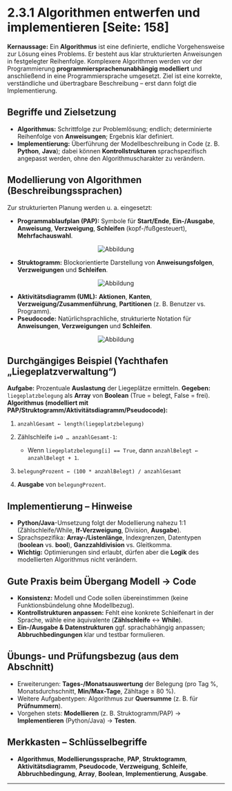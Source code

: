 # 2.3.1 Algorithmen entwerfen und implementieren [Seite: 158]

**Kernaussage:** Ein **Algorithmus** ist eine definierte, endliche Vorgehensweise zur Lösung eines Problems. Er besteht aus klar strukturierten Anweisungen in festgelegter Reihenfolge. Komplexere Algorithmen werden vor der Programmierung **programmiersprachenunabhängig modelliert** und anschließend in eine Programmiersprache umgesetzt. Ziel ist eine korrekte, verständliche und übertragbare Beschreibung – erst dann folgt die Implementierung. 

## Begriffe und Zielsetzung

* **Algorithmus:** Schrittfolge zur Problemlösung; endlich; determinierte Reihenfolge von **Anweisungen**; Ergebnis klar definiert.
* **Implementierung:** Überführung der Modellbeschreibung in Code (z. B. **Python**, **Java**); dabei können **Kontrollstrukturen** sprachspezifisch angepasst werden, ohne den Algorithmuscharakter zu verändern. 

## Modellierung von Algorithmen (Beschreibungssprachen)

Zur strukturierten Planung werden u. a. eingesetzt:

* **Programmablaufplan (PAP):** Symbole für **Start/Ende**, **Ein-/Ausgabe**, **Anweisung**, **Verzweigung**, **Schleifen** (kopf-/fußgesteuert), **Mehrfachauswahl**.



<div style="display:flex;justify-content:center">
    <img src="/lernfeld11a/2_3_1/pap.png" alt="Abbildung" style="max-width:100%;height:auto;display:block;margin:0;" />
</div>

* **Struktogramm:** Blockorientierte Darstellung von **Anweisungsfolgen**, **Verzweigungen** und **Schleifen**.


<div style="display:flex;justify-content:center">
    <img src="/lernfeld11a/2_3_1/struktogramm.png" alt="Abbildung" style="max-width:100%;height:auto;display:block;margin:0;" />
</div>

* **Aktivitätsdiagramm (UML):** **Aktionen**, **Kanten**, **Verzweigung/Zusammenführung**, **Partitionen** (z. B. Benutzer vs. Programm).
* **Pseudocode:** Natürlichsprachliche, strukturierte Notation für **Anweisungen**, **Verzweigungen** und **Schleifen**. 


<div style="display:flex;justify-content:center">
    <img src="/lernfeld11a/2_3_1/pseudocode.png" alt="Abbildung" style="max-width:100%;height:auto;display:block;margin:0;" />
</div>


## Durchgängiges Beispiel (Yachthafen „Liegeplatzverwaltung“)

**Aufgabe:** Prozentuale **Auslastung** der Liegeplätze ermitteln.
**Gegeben:** `liegeplatzbelegung` als **Array** von **Boolean** (True = belegt, False = frei).
**Algorithmus (modelliert mit PAP/Struktogramm/Aktivitätsdiagramm/Pseudocode):**

1. `anzahlGesamt ← length(liegeplatzbelegung)`
2. Zählschleife `i=0 … anzahlGesamt-1`:

   * Wenn `liegeplatzbelegung[i] == True`, dann `anzahlBelegt ← anzahlBelegt + 1`.
3. `belegungProzent ← (100 * anzahlBelegt) / anzahlGesamt`
4. **Ausgabe** von `belegungProzent`. 

## Implementierung – Hinweise

* **Python/Java**-Umsetzung folgt der Modellierung nahezu 1:1 (Zählschleife/While, **If-Verzweigung**, Division, **Ausgabe**).
* Sprachspezifika: **Array-/Listenlänge**, Indexgrenzen, Datentypen (**boolean** vs. **bool**), **Ganzzahldivision** vs. Gleitkomma.
* **Wichtig:** Optimierungen sind erlaubt, dürfen aber die **Logik** des modellierten Algorithmus nicht verändern. 

## Gute Praxis beim Übergang Modell → Code

* **Konsistenz:** Modell und Code sollen übereinstimmen (keine Funktionsbündelung ohne Modellbezug).
* **Kontrollstrukturen anpassen:** Fehlt eine konkrete Schleifenart in der Sprache, wähle eine äquivalente (**Zählschleife** ↔ **While**).
* **Ein-/Ausgabe & Datenstrukturen** ggf. sprachabhängig anpassen; **Abbruchbedingungen** klar und testbar formulieren. 

## Übungs- und Prüfungsbezug (aus dem Abschnitt)

* Erweiterungen: **Tages-/Monatsauswertung** der Belegung (pro Tag %, Monatsdurchschnitt, **Min/Max-Tage**, Zähltage ≥ 80 %).
* Weitere Aufgabentypen: Algorithmus zur **Quersumme** (z. B. für **Prüfnummern**).
* Vorgehen stets: **Modellieren** (z. B. Struktogramm/PAP) → **Implementieren** (Python/Java) → **Testen**. 

## Merkkasten – Schlüsselbegriffe

* **Algorithmus**, **Modellierungssprache**, **PAP**, **Struktogramm**, **Aktivitätsdiagramm**, **Pseudocode**, **Verzweigung**, **Schleife**, **Abbruchbedingung**, **Array**, **Boolean**, **Implementierung**, **Ausgabe**. 

---
